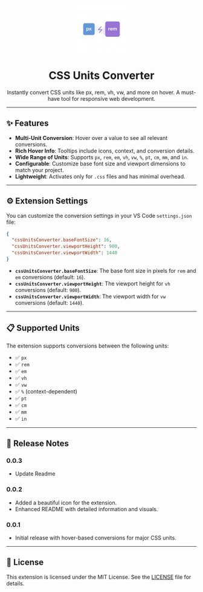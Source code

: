 <div align="center">
  <img src="icon.png" width="128" height="128" alt="CSS Units Converter Icon">
  <h1>CSS Units Converter</h1>
  <p>Instantly convert CSS units like px, rem, vh, vw, and more on hover. A must-have tool for responsive web development.</p>
</div>

---

## ✨ Features

- **Multi-Unit Conversion**: Hover over a value to see all relevant conversions.
- **Rich Hover Info**: Tooltips include icons, context, and conversion details.
- **Wide Range of Units**: Supports `px`, `rem`, `em`, `vh`, `vw`, `%`, `pt`, `cm`, `mm`, and `in`.
- **Configurable**: Customize base font size and viewport dimensions to match your project.
- **Lightweight**: Activates only for `.css` files and has minimal overhead.

---

## ⚙️ Extension Settings

You can customize the conversion settings in your VS Code `settings.json` file:

```json
{
  "cssUnitsConverter.baseFontSize": 16,
  "cssUnitsConverter.viewportHeight": 900,
  "cssUnitsConverter.viewportWidth": 1440
}
```

- **`cssUnitsConverter.baseFontSize`**: The base font size in pixels for `rem` and `em` conversions (default: `16`).
- **`cssUnitsConverter.viewportHeight`**: The viewport height for `vh` conversions (default: `900`).
- **`cssUnitsConverter.viewportWidth`**: The viewport width for `vw` conversions (default: `1440`).

---

## 📋 Supported Units

The extension supports conversions between the following units:

- ✅ `px`
- ✅ `rem`
- ✅ `em`
- ✅ `vh`
- ✅ `vw`
- ✅ `%` (context-dependent)
- ✅ `pt`
- ✅ `cm`
- ✅ `mm`
- ✅ `in`

---

## 📜 Release Notes

### 0.0.3
- Update Readme

### 0.0.2
- Added a beautiful icon for the extension.
- Enhanced README with detailed information and visuals.

### 0.0.1
- Initial release with hover-based conversions for major CSS units.

---

## 📄 License

This extension is licensed under the MIT License. See the [LICENSE](LICENSE) file for details.
